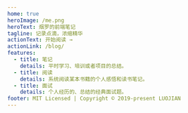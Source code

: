 ```yaml
---
home: true
heroImage: /me.png
heroText: 烟罗的前端笔记
tagline: 记录点滴，浓缩精华
actionText: 开始阅读 →
actionLink: /blog/
features:
  - title: 笔记
    details: 平时学习、培训或者项目的总结。
  - title: 阅读
    details: 系统阅读某本书籍的个人感悟和读书笔记。
  - title: 面试
    details: 个人经历的、总结的经典面试题。
footer: MIT Licensed | Copyright © 2019-present LUOJIAN
---
```


